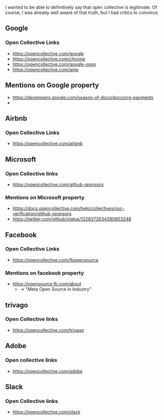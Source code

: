 I wanted to be able to definitively say that open collective is legitimate. Of course, I was already well aware of that truth, but I had critics to convince.

## Google
### Open Collective Links
- https://opencollective.com/google
- https://opencollective.com/chrome
- https://opencollective.com/google-ospo
- https://opencollective.com/amp
## Mentions on Google property
- https://developers.google.com/season-of-docs/docs/org-payments
- 
## Airbnb
### Open Collective Links
- https://opencollective.com/airbnb
## Microsoft
### Open Collective links
- https://opencollective.com/github-sponsors
### Mentions on Microsoft property
- https://docs.opencollective.com/help/collectives/osc-verification/github-sponsors
- https://twitter.com/github/status/1228372634380853248

## Facebook
### Open Collective Links
- https://opencollective.com/fbopensource
### Mentions on facebook property
- https://opensource.fb.com/about
	- -> "Meta Open Source in Industry"
## trivago
### Open Collective links
- https://opencollective.com/trivago

## Adobe
### Open collective links
- https://opencollective.com/adobe
## Slack
### Open Collective links
- https://opencollective.com/slack